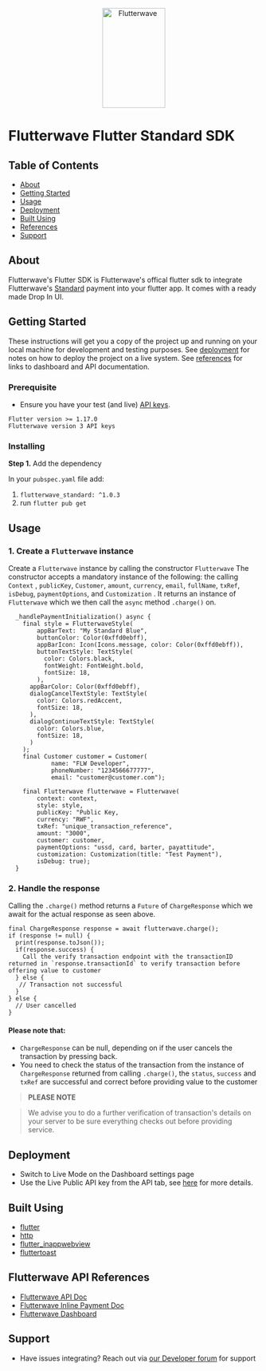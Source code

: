 <p align="center">
   <img title="Flutterwave" height="200" src="https://flutterwave.com/images/logo-colored.svg" width="50%"/>
</p>

# Flutterwave Flutter Standard SDK

## Table of Contents

- [About](#about)
- [Getting Started](#getting-started)
- [Usage](#usage)
- [Deployment](#deployment)
- [Built Using](#build-tools)
- [References](#references)
- [Support](#support)

<a id="about"></a>
## About
Flutterwave's Flutter SDK is Flutterwave's offical flutter sdk to integrate Flutterwave's [Standard](https://developer.flutterwave.com/docs/flutterwave-standard) payment into your flutter app. It comes with a ready made Drop In UI.



<a id="getting-started"></a>

## Getting Started

These instructions will get you a copy of the project up and running on your local machine for development and testing purposes. See [deployment](#deployment) for notes on how to deploy the project on a live system.
See [references](#references) for links to dashboard and API documentation.

### Prerequisite

- Ensure you have your test (and live) [API keys](https://developer.flutterwave.com/docs/api-keys).
```
Flutter version >= 1.17.0
Flutterwave version 3 API keys
```

 ### Installing

**Step 1.** Add the dependency

In your `pubspec.yaml` file add:

1. `flutterwave_standard: ^1.0.3`
2. run `flutter pub get`

<a id="usage"></a>
## Usage

### 1. Create a `Flutterwave` instance

Create a `Flutterwave` instance by calling the constructor `Flutterwave` The constructor accepts a mandatory instance of the following:
 the calling `Context` , `publicKey`, `Customer`, `amount`, `currency`, `email`, `fullName`, `txRef`, `isDebug`, `paymentOptions`, and `Customization` . It returns an instance of `Flutterwave`  which we then call the `async` method `.charge()` on.

      _handlePaymentInitialization() async {
        final style = FlutterwaveStyle(
            appBarText: "My Standard Blue",
            buttonColor: Color(0xffd0ebff),
            appBarIcon: Icon(Icons.message, color: Color(0xffd0ebff)),
            buttonTextStyle: TextStyle(
              color: Colors.black,
              fontWeight: FontWeight.bold,
              fontSize: 18,
            ),
          appBarColor: Color(0xffd0ebff),
          dialogCancelTextStyle: TextStyle(
            color: Colors.redAccent,
            fontSize: 18,
          ),
          dialogContinueTextStyle: TextStyle(
            color: Colors.blue,
            fontSize: 18,
          )
        );
        final Customer customer = Customer(
                name: "FLW Developer",
                phoneNumber: "1234566677777",
                email: "customer@customer.com");

        final Flutterwave flutterwave = Flutterwave(
            context: context,
            style: style,
            publicKey: "Public Key,
            currency: "RWF",
            txRef: "unique_transaction_reference",
            amount: "3000",
            customer: customer,
            paymentOptions: "ussd, card, barter, payattitude",
            customization: Customization(title: "Test Payment"),
            isDebug: true);
      }


### 2. Handle the response

 Calling the `.charge()` method returns a `Future`
 of `ChargeResponse` which we await for the actual response as seen above.
 
 ```
 final ChargeResponse response = await flutterwave.charge();
 if (response != null) {
   print(response.toJson());
   if(response.success) {
     Call the verify transaction endpoint with the transactionID returned in `response.transactionId` to verify transaction before offering value to customer
   } else {
    // Transaction not successful
   }
 } else {
   // User cancelled
 }
```



#### Please note that:
 - `ChargeResponse` can be null, depending on if the user cancels
   the transaction by pressing back.
 - You need to check the status of the transaction from the instance of `ChargeResponse` returned from calling `.charge()`, the `status`, `success` and `txRef` are successful and correct before providing value to the customer

>  **PLEASE NOTE**

> We advise you to do a further verification of transaction's details on your server to be sure everything checks out before providing service.
<a id="deployment"></a>
## Deployment

- Switch to Live Mode on the Dashboard settings page
- Use the Live Public API key from the API tab, see [here](https://developer.flutterwave.com/docs/api-keys) for more details.

<a id="build-tools"></a>
## Built Using
- [flutter](https://flutter.dev/)
- [http](https://pub.dev/packages/http)
- [flutter_inappwebview](https://pub.dev/packages/flutter_inappwebview)
- [fluttertoast](https://pub.dev/packages/fluttertoast)

<a id="references"></a>
## Flutterwave API  References

- [Flutterwave API Doc](https://developer.flutterwave.com/docs)
- [Flutterwave Inline Payment Doc](https://developer.flutterwave.com/docs/flutterwave-inline)
- [Flutterwave Dashboard](https://dashboard.flutterwave.com/login)

<a id="support"></a>
## Support
* Have issues integrating? Reach out via [our Developer forum](https://developer.flutterwave.com/discuss) for support

